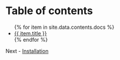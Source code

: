 # Table of contents

<ul>
  {% for item in site.data.contents.docs %}
    <li><a href="{{ item.url }}">{{ item.title }}</a></li>
  {% endfor %}
</ul>

Next - [Installation](./install.html)
